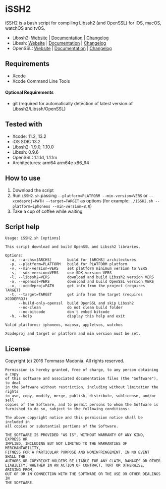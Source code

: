 # iSSH2

iSSH2 is a bash script for compiling Libssh2 (and OpenSSL) for iOS, macOS, watchOS and tvOS.

- Libssh2: [Website](http://www.libssh2.org) | [Documentation](http://www.libssh2.org/docs.html) | [Changelog](http://www.libssh2.org/changes.html)
- Libssh: [Website](http://www.libssh.org) | [Documentation](https://api.libssh.org/stable/) | [Changelog](https://gitlab.com/libssh/libssh-mirror/-/blob/master/ChangeLog)
- OpenSSL: [Website](http://www.openssl.org) | [Documentation](http://www.openssl.org/docs/) | [Changelog](http://www.openssl.org/news/)

## Requirements

- Xcode
- Xcode Command Line Tools

#### Optional Requirements

- git (required for automatically detection of latest version of Libssh2/Libssh/OpenSSL)

## Tested with

- Xcode: 11.2, 13.2
- iOS SDK: 13.2
- Libssh2: 1.9.0, 1.10.0
- Libssh: 0.9.6
- OpenSSL: 1.1.1d, 1.1.1m
- Architectures: arm64 arm64e x86_64

## How to use

1. Download the script
2. Run `iSSH2.sh` passing `--platform=PLATFORM --min-version=VERS` or `--xcodeproj=PATH --target=TARGET` as options (for example: `./iSSH2.sh --platform=iphoneos --min-version=8.0`)
3. Take a cup of coffee while waiting

## Script help

```
Usage: iSSH2.sh [options]

This script download and build OpenSSL and Libssh2 libraries.

Options:
  -a, --archs=[ARCHS]       build for [ARCHS] architectures
  -p, --platform=PLATFORM   build for PLATFORM platform
  -v, --min-version=VERS    set platform minimum version to VERS
  -s, --sdk-version=VERS    use SDK version VERS
  -l, --libssh2=VERS        download and build Libssh2 version VERS
  -o, --openssl=VERS        download and build OpenSSL version VERS
  -x, --xcodeproj=PATH      get info from the project (requires TARGET)
  -t, --target=TARGET       get info from the target (requires XCODEPROJ)
      --build-only-openssl  build OpenSSL and skip Libssh2
      --no-clean            do not clean build folder
      --no-bitcode          don't embed bitcode
  -h, --help                display this help and exit

Valid platforms: iphoneos, macosx, appletvos, watchos

Xcodeproj and target or platform and min version must be set.
```

## License

Copyright (c) 2016 Tommaso Madonia. All rights reserved.

```
Permission is hereby granted, free of charge, to any person obtaining a copy
of this software and associated documentation files (the "Software"), to deal
in the Software without restriction, including without limitation the rights
to use, copy, modify, merge, publish, distribute, sublicense, and/or sell
copies of the Software, and to permit persons to whom the Software is
furnished to do so, subject to the following conditions:

The above copyright notice and this permission notice shall be included in
all copies or substantial portions of the Software.

THE SOFTWARE IS PROVIDED "AS IS", WITHOUT WARRANTY OF ANY KIND, EXPRESS OR
IMPLIED, INCLUDING BUT NOT LIMITED TO THE WARRANTIES OF MERCHANTABILITY,
FITNESS FOR A PARTICULAR PURPOSE AND NONINFRINGEMENT. IN NO EVENT SHALL THE
AUTHORS OR COPYRIGHT HOLDERS BE LIABLE FOR ANY CLAIM, DAMAGES OR OTHER
LIABILITY, WHETHER IN AN ACTION OF CONTRACT, TORT OR OTHERWISE, ARISING FROM,
OUT OF OR IN CONNECTION WITH THE SOFTWARE OR THE USE OR OTHER DEALINGS IN
THE SOFTWARE.
```
